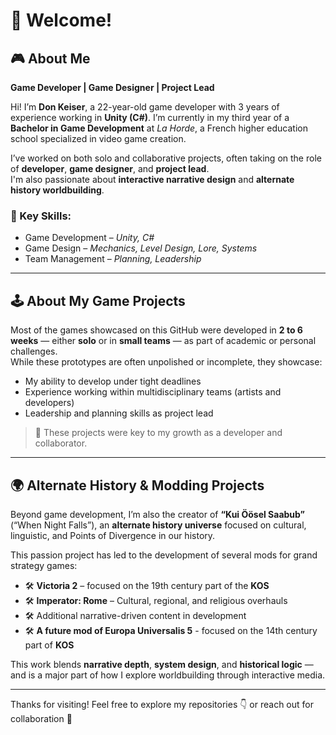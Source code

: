 # 👋 Welcome!

## 🎮 About Me

**Game Developer | Game Designer | Project Lead**

Hi! I’m **Don Keiser**, a 22-year-old game developer with 3 years of experience working in **Unity (C#)**. I’m currently in my third year of a **Bachelor in Game Development** at *La Horde*, a French higher education school specialized in video game creation.

I’ve worked on both solo and collaborative projects, often taking on the role of **developer**, **game designer**, and **project lead**.  
I'm also passionate about **interactive narrative design** and **alternate history worldbuilding**.

### 🧠 Key Skills:
- Game Development – *Unity, C#*
- Game Design – *Mechanics, Level Design, Lore, Systems*
- Team Management – *Planning, Leadership*

---

## 🕹️ About My Game Projects

Most of the games showcased on this GitHub were developed in **2 to 6 weeks** — either **solo** or in **small teams** — as part of academic or personal challenges.  
While these prototypes are often unpolished or incomplete, they showcase:

- My ability to develop under tight deadlines  
- Experience working within multidisciplinary teams (artists and developers)
- Leadership and planning skills as project lead  

> 🔧 These projects were key to my growth as a developer and collaborator.

---

## 🌍 Alternate History & Modding Projects

Beyond game development, I’m also the creator of **“Kui Öösel Saabub”** (“When Night Falls”), an **alternate history universe** focused on cultural, linguistic, and Points of Divergence in our history.

This passion project has led to the development of several mods for grand strategy games:

- 🛠️ **Victoria 2** – focused on the 19th century part of the **KOS**
- 🛠️ **Imperator: Rome** – Cultural, regional, and religious overhauls  
- 🛠️ Additional narrative-driven content in development
- 🛠️ **A future mod of Europa Universalis 5** - focused on the 14th century part of **KOS**

This work blends **narrative depth**, **system design**, and **historical logic** — and is a major part of how I explore worldbuilding through interactive media.

---

Thanks for visiting! Feel free to explore my repositories 👇 or reach out for collaboration 🚀
